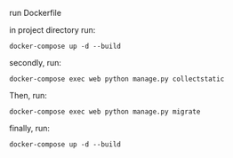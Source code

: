 

run Dockerfile

in project directory run:
```
docker-compose up -d --build
```

secondly, run:
```
docker-compose exec web python manage.py collectstatic
```


Then, run:
```
docker-compose exec web python manage.py migrate
```

finally, run:
```
docker-compose up -d --build
```






